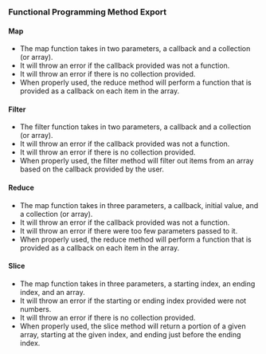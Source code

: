 ### Functional Programming Method Export

#### Map
- The map function takes in two parameters, a callback and a collection (or array).
- It will throw an error if the callback provided was not a function.
- It will throw an error if there is no collection provided.
- When properly used, the reduce method will perform a function that is provided as a callback on each item in the array.


#### Filter
- The filter function takes in two parameters, a callback and a collection (or array).
- It will throw an error if the callback provided was not a function.
- It will throw an error if there is no collection provided.
- When properly used, the filter method will filter out items from an array based on the callback provided by the user.


#### Reduce
- The map function takes in three parameters, a callback, initial value, and a collection (or array).
- It will throw an error if the callback provided was not a function.
- It will throw an error if there were too few parameters passed to it.
- When properly used, the reduce method will perform a function that is provided as a callback on each item in the array.


#### Slice
- The map function takes in three parameters, a starting index, an ending index, and an array.
- It will throw an error if the starting or ending index provided were not numbers.
- It will throw an error if there is no collection provided.
- When properly used, the slice method will return a portion of a given array, starting at the given index, and ending just before the ending index.
